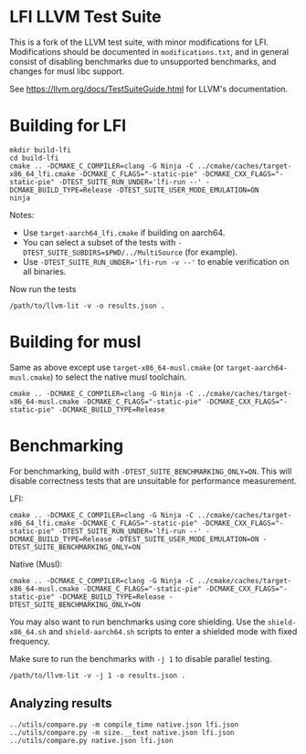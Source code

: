 # LFI LLVM Test Suite

This is a fork of the LLVM test suite, with minor modifications for LFI.
Modifications should be documented in `modifications.txt`, and in general
consist of disabling benchmarks due to unsupported benchmarks, and changes for
musl libc support.

See https://llvm.org/docs/TestSuiteGuide.html for LLVM's documentation.

# Building for LFI

```
mkdir build-lfi
cd build-lfi
cmake .. -DCMAKE_C_COMPILER=clang -G Ninja -C ../cmake/caches/target-x86_64_lfi.cmake -DCMAKE_C_FLAGS="-static-pie" -DCMAKE_CXX_FLAGS="-static-pie" -DTEST_SUITE_RUN_UNDER='lfi-run --' -DCMAKE_BUILD_TYPE=Release -DTEST_SUITE_USER_MODE_EMULATION=ON
ninja
```

Notes:

* Use `target-aarch64_lfi.cmake` if building on aarch64.
* You can select a subset of the tests with `-DTEST_SUITE_SUBDIRS=$PWD/../MultiSource` (for example).
* Use `-DTEST_SUITE_RUN_UNDER='lfi-run -v --'` to enable verification on all binaries.

Now run the tests

```
/path/to/llvm-lit -v -o results.json .
```

# Building for musl

Same as above except use `target-x86_64-musl.cmake` (or `target-aarch64-musl.cmake`) to select the native musl toolchain.

```
cmake .. -DCMAKE_C_COMPILER=clang -G Ninja -C ../cmake/caches/target-x86_64-musl.cmake -DCMAKE_C_FLAGS="-static-pie" -DCMAKE_CXX_FLAGS="-static-pie" -DCMAKE_BUILD_TYPE=Release
```

# Benchmarking

For benchmarking, build with `-DTEST_SUITE_BENCHMARKING_ONLY=ON`. This will
disable correctness tests that are unsuitable for performance measurement.

LFI:

```
cmake .. -DCMAKE_C_COMPILER=clang -G Ninja -C ../cmake/caches/target-x86_64_lfi.cmake -DCMAKE_C_FLAGS="-static-pie" -DCMAKE_CXX_FLAGS="-static-pie" -DTEST_SUITE_RUN_UNDER='lfi-run --' -DCMAKE_BUILD_TYPE=Release -DTEST_SUITE_USER_MODE_EMULATION=ON -DTEST_SUITE_BENCHMARKING_ONLY=ON
```

Native (Musl):

```
cmake .. -DCMAKE_C_COMPILER=clang -G Ninja -C ../cmake/caches/target-x86_64-musl.cmake -DCMAKE_C_FLAGS="-static-pie" -DCMAKE_CXX_FLAGS="-static-pie" -DCMAKE_BUILD_TYPE=Release -DTEST_SUITE_BENCHMARKING_ONLY=ON
```

You may also want to run benchmarks using core shielding. Use the
`shield-x86_64.sh` and `shield-aarch64.sh` scripts to enter a shielded mode
with fixed frequency.

Make sure to run the benchmarks with `-j 1` to disable parallel testing.

```
/path/to/llvm-lit -v -j 1 -o results.json .
```

## Analyzing results

```
../utils/compare.py -m compile_time native.json lfi.json
../utils/compare.py -m size.__text native.json lfi.json
../utils/compare.py native.json lfi.json
```
